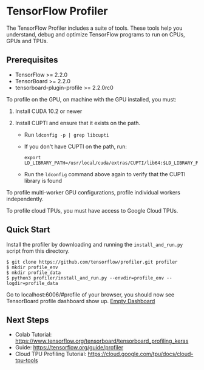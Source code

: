 # TensorFlow Profiler
The TensorFlow Profiler includes a suite of tools. These tools help you understand, debug and optimize TensorFlow programs to run on CPUs, GPUs and TPUs.

## Prerequisites
* TensorFlow >= 2.2.0 
* TensorBoard >= 2.2.0 
* tensorboard-plugin-profile >= 2.2.0rc0

To profile on the GPU, on machine with the GPU installed, you must: 
1. Install CUDA 10.2 or newer
2. Install CUPTI and ensure that it exists on the path.

    *   Run `ldconfig -p | grep libcupti`
    *   If you don't have CUPTI on the path, run:

        ```shell
        export LD_LIBRARY_PATH=/usr/local/cuda/extras/CUPTI/lib64:$LD_LIBRARY_PATH
        ```

    *   Run the `ldconfig` command above again to verify that the CUPTI library
        is found

To profile multi-worker GPU configurations, profile individual workers
independently.

To profile cloud TPUs, you must have access to Google Cloud TPUs.

## Quick Start
Install the profiler by downloading and running the `install_and_run.py` script from this directory.
```
$ git clone https://github.com/tensorflow/profiler.git profiler
$ mkdir profile_env
$ mkdir profile_data
$ python3 profiler/install_and_run.py --envdir=profile_env --logdir=profile_data
```
Go to localhost:6006/#profile of your browser, you should now see TensorBoard profile dashboard show up.
[Empty Dashboard](docs/empty_dashboard.png)

## Next Steps
* Colab Tutorial: https://www.tensorflow.org/tensorboard/tensorboard_profiling_keras
* Guide:  https://tensorflow.org/guide/profiler
* Cloud TPU Profiling Tutorial: https://cloud.google.com/tpu/docs/cloud-tpu-tools
